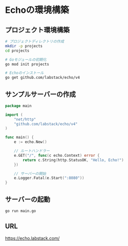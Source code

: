 # Echoの環境構築

## プロジェクト環境構築

```bash
# プロジェクトディレクトリの作成
mkdir -p projects
cd projects

# Goモジュールの初期化
go mod init projects

# Echoのインストール
go get github.com/labstack/echo/v4
```

## サンプルサーバーの作成

```go
package main

import (
    "net/http"
    "github.com/labstack/echo/v4"
)

func main() {
    e := echo.New()

    // ルートハンドラー
    e.GET("/", func(c echo.Context) error {
        return c.String(http.StatusOK, "Hello, Echo!")
    })

    // サーバーの開始
    e.Logger.Fatal(e.Start(":8080"))
}
```

## サーバーの起動

```bash
go run main.go
```

## URL

https://echo.labstack.com/